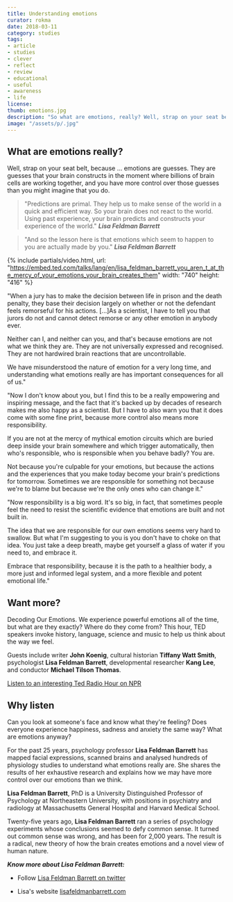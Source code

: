 ```yaml
---
title: Understanding emotions
curator: rokma
date: 2018-03-11
category: studies
tags:
- article
- studies
- clever
- reflect
- review
- educational
- useful
- awareness
- life
license:
thumb: emotions.jpg
description: "So what are emotions, really? Well, strap on your seat belt, because emotions are guesses. They are guesses that your brain constructs in the moment where billions of brain cells are working together, and you have more control over those guesses than you might imagine that you do."
image: "/assets/p/.jpg"
---
```


## What are emotions really?

Well, strap on your seat belt, because ... emotions are guesses. They are guesses that your brain constructs in the moment where billions of brain cells are working together, and you have more control over those guesses than you might imagine that you do.


>"Predictions are primal. They help us to make sense of the world in a quick and efficient way. So your brain does not react to the world. Using past experience, your brain predicts and constructs your experience of the world." _**Lisa Feldman Barrett**_


>"And so the lesson here is that emotions which seem to happen to you are actually made by you." _**Lisa Feldman Barrett**_

{% include partials/video.html, url: "https://embed.ted.com/talks/lang/en/lisa_feldman_barrett_you_aren_t_at_the_mercy_of_your_emotions_your_brain_creates_them" width: "740" height: "416" %}

"When a jury has to make the decision between life in prison and the death penalty, they base their decision largely on whether or not the defendant feels remorseful for his actions. [...]As a scientist, I have to tell you that jurors do not and cannot detect remorse or any other emotion in anybody ever.

Neither can I, and neither can you, and that's because emotions are not what we think they are. They are not universally expressed and recognised. They are not hardwired brain reactions that are uncontrollable.

We have misunderstood the nature of emotion for a very long time, and understanding what emotions really are has important consequences for all of us."

"Now I don't know about you, but I find this to be a really empowering and inspiring message, and the fact that it's backed up by decades of research makes me also happy as a scientist. But I have to also warn you that it does come with some fine print, because more control also means more responsibility.

If you are not at the mercy of mythical emotion circuits which are buried deep inside your brain somewhere and which trigger automatically, then who's responsible, who is responsible when you behave badly? You are.

Not because you're culpable for your emotions, but because the actions and the experiences that you make today become your brain's predictions for tomorrow. Sometimes we are responsible for something not because we're to blame but because we're the only ones who can change it."

"Now responsibility is a big word. It's so big, in fact, that sometimes people feel the need to resist the scientific evidence that emotions are built and not built in.

The idea that we are responsible for our own emotions seems very hard to swallow. But what I'm suggesting to you is you don't have to choke on that idea. You just take a deep breath, maybe get yourself a glass of water if you need to, and embrace it.

Embrace that responsibility, because it is the path to a healthier body, a more just and informed legal system, and a more flexible and potent emotional life."




## Want more?

Decoding Our Emotions. We experience powerful emotions all of the time, but what are they exactly? Where do they come from? This hour, TED speakers invoke history, language, science and music to help us think about the way we feel.

Guests include writer **John Koenig**, cultural historian **Tiffany Watt Smith**, psychologist **Lisa Feldman Barrett**, developmental researcher **Kang Lee**, and conductor **Michael Tilson Thomas**.

[Listen to an interesting Ted Radio Hour on NPR](https://play.podtrac.com/npr-510298/npr.mc.tritondigital.com/NPR_510298/media/anon.npr-mp3/npr/ted/2018/03/20180308_ted_emotions.mp3?orgId=1&d=3204&p=510298&story=591889022&t=podcast&e=591889022&ft=pod&f=510298)

## Why listen

Can you look at someone's face and know what they're feeling? Does everyone experience happiness, sadness and anxiety the same way? What are emotions anyway?

For the past 25 years, psychology professor **Lisa Feldman Barrett** has mapped facial expressions, scanned brains and analysed hundreds of physiology studies to understand what emotions really are. She shares the results of her exhaustive research and explains how we may have more control over our emotions than we think.

**Lisa Feldman Barrett**, PhD is a University Distinguished Professor of Psychology at Northeastern University, with positions in psychiatry and radiology at Massachusetts General Hospital and Harvard Medical School.

Twenty-five years ago, **Lisa Feldman Barrett** ran a series of psychology experiments whose conclusions seemed to defy common sense. It turned out common sense was wrong, and has been for 2,000 years. The result is a radical, new theory of how the brain creates emotions and a novel view of human nature.


**_Know more about Lisa Feldman Barrett:_**

- Follow [Lisa Feldman Barrett on twitter](https://twitter.com/lfeldmanbarrett)

- Lisa's website [lisafeldmanbarrett.com](https://lisafeldmanbarrett.com/)
